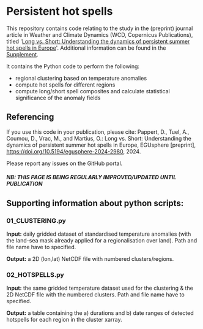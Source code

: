 # Persistent hot spells

This repository contains code relating to the study in the (preprint) journal article in Weather and Climate Dynamics (WCD, Copernicus Publications), titled '[Long vs. Short: Understanding the dynamics of persistent summer hot spells in Europe](https://doi.org/10.5194/egusphere-2024-2980)'. Additional information can be found in the [Supplement](https://egusphere.copernicus.org/preprints/2024/egusphere-2024-2980/egusphere-2024-2980-supplement.pdf).

It contains the Python code to perform the following:

* regional clustering based on temperature anomalies
* compute hot spells for different regions
* compute long/short spell composites and calculate statistical significance of the anomaly fields

## Referencing
If you use this code in your publication, please cite: Pappert, D., Tuel, A., Coumou, D., Vrac, M., and Martius, O.: Long vs. Short: Understanding the dynamics of persistent summer hot spells in Europe, EGUsphere [preprint], https://doi.org/10.5194/egusphere-2024-2980, 2024.

Please report any issues on the GitHub portal.
 
 
#### *NB: THIS PAGE IS BEING REGULARLY IMPROVED/UPDATED UNTIL PUBLICATION* <br />


## Supporting information about python scripts:

### 01_CLUSTERING.py

**Input:** daily gridded dataset of standardised temperature anomalies (with the land-sea mask already applied for a regionalisation over land).
Path and file name have to specified.

**Output:** a 2D (lon,lat) NetCDF file with numbered clusters/regions.

### 02_HOTSPELLS.py

**Input:** the same gridded temperature dataset used for the clustering & the 2D NetCDF file with the numbered clusters. Path and file name have to specified.

**Output:** a table containing the a) durations and b) date ranges of detected hotspells for each region in the cluster xarray.
